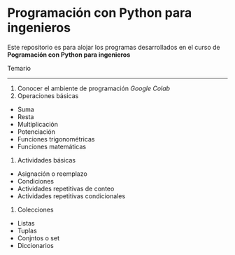 # Programación con Python para ingenieros

Este repositorio es para alojar los programas desarrollados en el curso de **Pogramación con Python para ingenieros**

Temario

---

1. Conocer el ambiente de programación _Google Colab_
1. Operaciones básicas
  - Suma
  - Resta
  - Multiplicación
  - Potenciación
  - Funciones trigonométricas
  - Funciones matemáticas
1. Actividades básicas
  - Asignación o reemplazo
  - Condiciones
  - Actividades repetitivas de conteo
  - Actividades repetitivas condicionales
1. Colecciones
  - Listas
  - Tuplas
  - Conjntos o set
  - Diccionarios
